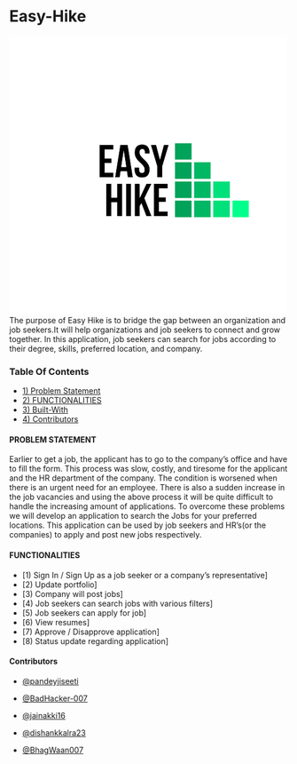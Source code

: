# Easy-Hike
![](https://github.com/pandeyjiseeti/Easy-Hike/blob/master/easy_hike/assets/logo_dark.png)
The purpose of Easy Hike is to bridge the gap between an organization and job seekers.It will help organizations and job seekers to connect and grow together. In this application, job seekers can search for jobs according to their degree, skills, preferred location, and company. 

### Table Of Contents
 - [1) Problem Statement](https://github.com/pandeyjiseeti/Easy-Hike#table-of-contents)
 - [2) FUNCTIONALITIES](https://github.com/pandeyjiseeti/Easy-Hike#functionalities)
 - [3) Built-With](https://github.com/pandeyjiseeti/Easy-Hike#built-with)
 - [4) Contributors](https://github.com/pandeyjiseeti/Easy-Hike#contibutors)


#### PROBLEM STATEMENT 

Earlier to get a job, the applicant has to go to the company’s office and have to fill the form. This process was slow, costly, and tiresome for the applicant and the HR department of the company. The condition is worsened when there is an urgent need for an employee. There is also a sudden increase in the job vacancies and using the above process it will be quite difficult to handle the increasing amount of applications.
To overcome these problems we will develop an application to search the Jobs for your preferred locations. This application can be used by job seekers and HR’s(or the companies) to apply and post new jobs respectively.

#### FUNCTIONALITIES

 - [1) Sign In / Sign Up as a job seeker or a company’s representative]
 - [2) Update portfolio]
 - [3) Company will post jobs]
 - [4) Job seekers can  search jobs with various filters]
 - [5) Job seekers can apply for job]
 - [6) View resumes]
 - [7) Approve / Disapprove application]
 - [8) Status update regarding application]

        
#### Contributors
   - [@pandeyjiseeti](https://github.com/pandeyjiseeti)
   
   - [@BadHacker-007](https://github.com/BadHacker-007)
   
   - [@jainakki16](https://github.com/jainakki16)
   
   - [@dishankkalra23](https://github.com/dishankkalra23)
   - [@BhagWaan007](https://github.com/BhagWaan007)


